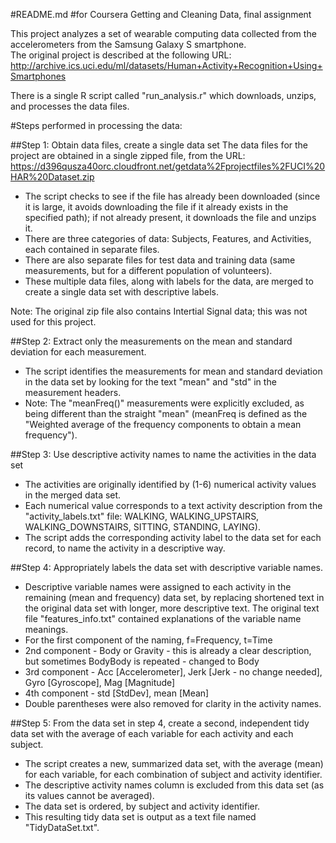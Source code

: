 #README.md
#for Coursera Getting and Cleaning Data, final assignment  

This project analyzes a set of wearable computing data collected from the accelerometers from the Samsung Galaxy S smartphone.  
The original project is described at the following URL: 
http://archive.ics.uci.edu/ml/datasets/Human+Activity+Recognition+Using+Smartphones

There is a single R script called "run_analysis.r" which downloads, unzips, and processes the data files.  

#Steps performed in processing the data:

##Step 1: Obtain data files, create a single data set 
The data files for the project are obtained in a single zipped file, from the URL: 
https://d396qusza40orc.cloudfront.net/getdata%2Fprojectfiles%2FUCI%20HAR%20Dataset.zip

* The script checks to see if the file has already been downloaded (since it is large, it avoids downloading the file if it already exists in the specified path); if not already present, it downloads the file and unzips it.  
* There are three categories of data: Subjects, Features, and Activities, each contained in separate files.  
* There are also separate files for test data and training data (same measurements, but for a different population of volunteers).
* These multiple data files, along with labels for the data, are merged to create a single data set with descriptive labels.  

Note: The original zip file also contains Intertial Signal data; this was not used for this project.   

##Step 2: Extract only the measurements on the mean and standard deviation for each measurement.
* The script identifies the measurements for mean and standard deviation in the data set by looking for the text "mean" and "std" in the measurement headers.  
* Note: The "meanFreq()" measurements were explicitly excluded, as being different than the straight "mean" (meanFreq is defined as the "Weighted average of the frequency components to obtain a mean frequency").  

##Step 3: Use descriptive activity names to name the activities in the data set
* The activities are originally identified by (1-6) numerical activity values in the merged data set.  
* Each numerical value corresponds to a text activity description from the "activity_labels.txt" file:  WALKING, WALKING_UPSTAIRS, WALKING_DOWNSTAIRS, SITTING, STANDING, LAYING).  
* The script adds the corresponding activity  label to the data set for each record, to name the activity in a descriptive way.  

##Step 4: Appropriately labels the data set with descriptive variable names.
* Descriptive variable names were assigned to each activity in the remaining (mean and frequency) data set, by replacing shortened text in the original data set with longer, more descriptive text.  The original text file "features_info.txt" contained explanations of the variable name meanings. 
* For the first component of the naming, f=Frequency, t=Time 
* 2nd component - Body or Gravity - this is already a clear description, but sometimes BodyBody is repeated - changed to Body
* 3rd component - Acc [Accelerometer], Jerk [Jerk - no change needed], Gyro [Gyroscope], Mag [Magnitude]
* 4th component - std [StdDev], mean [Mean]
* Double parentheses were also removed for clarity in the activity names.  

##Step 5: From the data set in step 4, create a second, independent tidy data set with the average of each variable for each activity and each subject.
* The script creates a new, summarized data set, with the average (mean) for each variable, for each combination of subject and activity identifier. 
* The descriptive activity names column is excluded from this data set (as its values cannot be averaged).  
* The data set is ordered, by subject and activity identifier.  
* This resulting tidy data set is output as a text file named "TidyDataSet.txt".  









